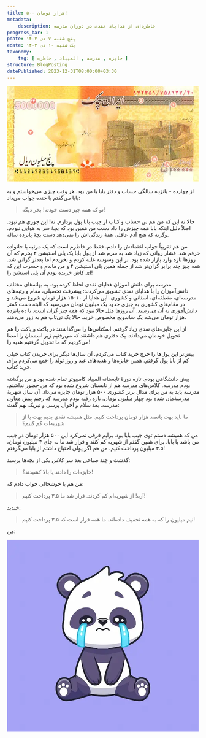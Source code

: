```yaml
---
title: ۵۰۰ هزار تومان!
metadata:
    description: خاطره‌ای از هدایای نقدی در دوران مدرسه
progress_bar: 1
pdate: پنج شنبه ۷ دی ۱۴۰۲
edate: یک شنبه ۱۰ دی ۱۴۰۲    
taxonomy:
    tag: [ جایزه , مدرسه , المپیاد , خاطره ]
structure: BlogPosting
datePublished: 2023-12-31T08:00:00+03:30
---
```

![تصویر ایران چک ۵۰۰ هزار تومانی!](500.webp?classes=center&loading=lazy)

از چهارده - پانزده سالگی حساب و دفتر بابا با من بود. هر وقت چیزی می‌خواستم و به بابا می‌گفتم با خنده جواب می‌داد:

> تو که همه چیز دست خودته! بخر دیگه!

حالا نه این که من هم بی حساب و کتاب از جیب بابا پول بردارم. نه! این جوری هم نبود. اصلاً دلیل اینکه بابا همه چیزش را داد دست من همین بود که بچهٔ سر به هوایی نبودم. وگرنه که هیچ آدم عاقلی همهٔ زندگی‌اش را نمی‌دهد دست بچهٔ پانزده ساله.

من هم تقریباً جواب اعتمادش را دادم. فقط در خاطرم است که یک مرتبه با خانواده حرفم شد. فشار روانی که زیاد شد به سرم شد از پول بابا یک پلی استیشن ۴ بخرم که آن روزها تازه وارد بازار شده بود. بر این وسوسه غلبه کردم و نخریدم اما بعدتر گرانی شد. همه چیز چند برابر گران‌تر شد از جمله همین پلی استیشن ۴ و من ماندم و حسرت این که ای کاش خریده بودم آن پلی استشن را!

مدرسه برای دانش آموزان هدایای نقدی لحاظ کرده بود. به بهانه‌های مختلف دانش‌آموزان را با هدایای نقدی تشویق می‌کردند: پیشرفت تحصیلی، مقام و رتبه‌های مدرسه‌ای، منطقه‌ای، استانی و کشوری. این هدایا از ۱۰-۱۵ هزار تومان شروع می‌شد و در مقام‌های کشوری به چیزی حدود یک میلیون تومان می‌رسید که البته دست کمتر دانش‌آموزی به آن می‌رسید. آن روزها مثل حالا نبود که همه چیز گران است. با ده پانزده هزار تومان می‌شد یک ساندویچ مخصوص خرید. حالا یک تی‌تاپ هم به زور می‌دهند.

از این جایزه‌های نقدی زیاد گرفتم. اسکناس‌ها را می‌گذاشتند در پاکت و پاکت را هم تحویل خودمان می‌دادند. یک دفتری هم داشتند که می‌رفتیم زیر اسممان را امضا می‌کردیم که ما تحویل گرفتیم هدیه را!

بیش‌تر این پول‌ها را خرج خرید کتاب می‌کردم. آن سال‌ها دیگر برای خریدن کتاب خیلی کم از بابا پول گرفتم. همین جایزه‌ها و هدیه‌های عید و روز تولد را جمع می‌کردم برای خرید کتاب.

پیش دانشگاهی بودم. تازه دورهٔ تابستانه المپیاد کامپیوتر تمام شده بود و من برگشته بودم مدرسه. کلاس‌های مدرسه هم از تابستان شروع شده بود که من حضور نداشتم. مدرسه باید به من برای مدال برنز کشوری ۵۰۰ هزار تومان جایزه می‌داد. آن سال شهریهٔ مدرسه‌ٔ‌مان شده بود چهار میلیون تومان. تازه رفته بودم مدرسه که رفتم پیش معاون مدرسه. بعد سلام و احوال پرسی و تبریک بهم گفت:

> ما باید بهت پانصد هزار تومان پرداخت کنیم. مثل همیشه نقدی بدیم بهت یا از شهریه‌ات کم کنیم؟

من که همیشه دستم توی جیب بابا بود. برایم فرقی نمی‌کرد این ۵۰۰ هزار تومان در جیب من باشد یا بابا. برای همین گفتم از شهریه کم کنند و قرار شد ما به جای ۴ میلیون تومان، ۳.۵ میلیون پرداخت کنیم. من هم اگر پولی احتیاج داشتم از بابا می‌گرفتم!

گذشت و چند صباحی بعد سر کلاس یکی از بچه‌ها پرسید:

> جایزه‌ات را دادند یا بالا کشیدند؟!

من هم با خوشحالی جواب دادم که:

> آره! از شهریه‌ام کم کردند. قرار شد ما ۳.۵ پرداخت کنیم!

خندید:

> نیم میلیون را که به همه تخفیف داده‌اند. ما همه قرار است که ۳.۵ پرداخت کنیم!

من:

![عصبانی](cute-panda-crying-cartoon-vector-icon-illustration-animal-nature-icon-concept-isolated-premium-flat_138676-5858.webp?classes=center)
